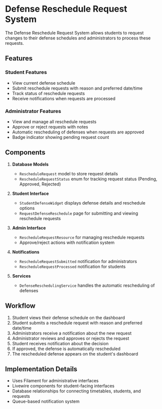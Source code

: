 # Defense Reschedule Request System

The Defense Reschedule Request System allows students to request changes to their defense schedules and administrators to process these requests.

## Features

### Student Features
- View current defense schedule
- Submit reschedule requests with reason and preferred date/time
- Track status of reschedule requests
- Receive notifications when requests are processed

### Administrator Features
- View and manage all reschedule requests
- Approve or reject requests with notes
- Automatic rescheduling of defenses when requests are approved
- Badge indicator showing pending request count

## Components

1. **Database Models**
   - `RescheduleRequest` model to store request details
   - `RescheduleRequestStatus` enum for tracking request status (Pending, Approved, Rejected)

2. **Student Interface**
   - `StudentDefenseWidget` displays defense details and reschedule options
   - `RequestDefenseReschedule` page for submitting and viewing reschedule requests

3. **Admin Interface**
   - `RescheduleRequestResource` for managing reschedule requests
   - Approve/reject actions with notification system

4. **Notifications**
   - `RescheduleRequestSubmitted` notification for administrators
   - `RescheduleRequestProcessed` notification for students

5. **Services**
   - `DefenseReschedulingService` handles the automatic rescheduling of defenses

## Workflow

1. Student views their defense schedule on the dashboard
2. Student submits a reschedule request with reason and preferred date/time
3. Administrators receive a notification about the new request
4. Administrator reviews and approves or rejects the request
5. Student receives notification about the decision
6. If approved, the defense is automatically rescheduled
7. The rescheduled defense appears on the student's dashboard

## Implementation Details

- Uses Filament for administrative interfaces
- Livewire components for student-facing interfaces
- Database relationships for connecting timetables, students, and requests
- Queue-based notification system
